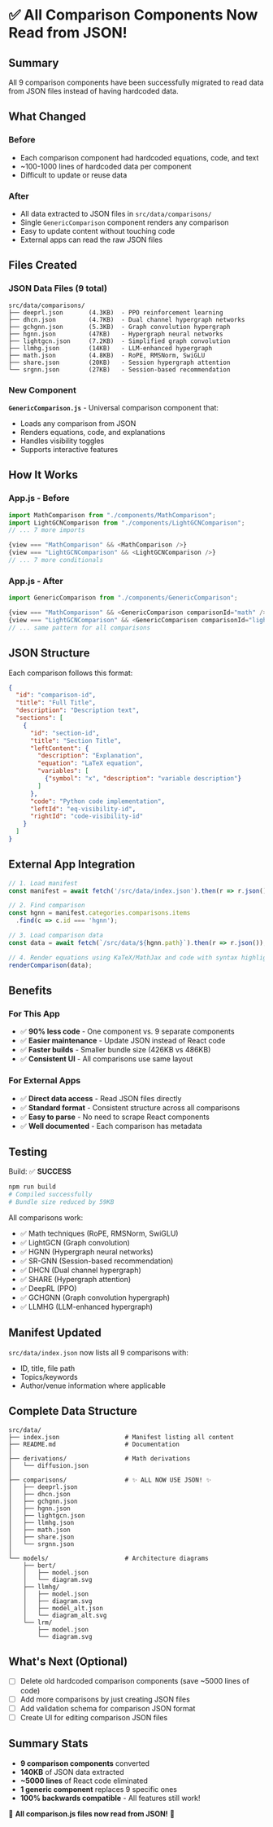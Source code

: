 # ✅ All Comparison Components Now Read from JSON!

## Summary

All 9 comparison components have been successfully migrated to read data from JSON files instead of having hardcoded data.

## What Changed

### Before
- Each comparison component had hardcoded equations, code, and text
- ~100-1000 lines of hardcoded data per component
- Difficult to update or reuse data

### After
- All data extracted to JSON files in `src/data/comparisons/`
- Single `GenericComparison` component renders any comparison
- Easy to update content without touching code
- External apps can read the raw JSON files

## Files Created

### JSON Data Files (9 total)

```
src/data/comparisons/
├── deeprl.json       (4.3KB)  - PPO reinforcement learning
├── dhcn.json         (4.7KB)  - Dual channel hypergraph networks
├── gchgnn.json       (5.3KB)  - Graph convolution hypergraph
├── hgnn.json         (47KB)   - Hypergraph neural networks
├── lightgcn.json     (7.2KB)  - Simplified graph convolution
├── llmhg.json        (14KB)   - LLM-enhanced hypergraph
├── math.json         (4.8KB)  - RoPE, RMSNorm, SwiGLU
├── share.json        (20KB)   - Session hypergraph attention
└── srgnn.json        (27KB)   - Session-based recommendation
```

### New Component

**`GenericComparison.js`** - Universal comparison component that:
- Loads any comparison from JSON
- Renders equations, code, and explanations
- Handles visibility toggles
- Supports interactive features

## How It Works

### App.js - Before
```javascript
import MathComparison from "./components/MathComparison";
import LightGCNComparison from "./components/LightGCNComparison";
// ... 7 more imports

{view === "MathComparison" && <MathComparison />}
{view === "LightGCNComparison" && <LightGCNComparison />}
// ... 7 more conditionals
```

### App.js - After
```javascript
import GenericComparison from "./components/GenericComparison";

{view === "MathComparison" && <GenericComparison comparisonId="math" />}
{view === "LightGCNComparison" && <GenericComparison comparisonId="lightgcn" />}
// ... same pattern for all comparisons
```

## JSON Structure

Each comparison follows this format:

```json
{
  "id": "comparison-id",
  "title": "Full Title",
  "description": "Description text",
  "sections": [
    {
      "id": "section-id",
      "title": "Section Title",
      "leftContent": {
        "description": "Explanation",
        "equation": "LaTeX equation",
        "variables": [
          {"symbol": "x", "description": "variable description"}
        ]
      },
      "code": "Python code implementation",
      "leftId": "eq-visibility-id",
      "rightId": "code-visibility-id"
    }
  ]
}
```

## External App Integration

```javascript
// 1. Load manifest
const manifest = await fetch('/src/data/index.json').then(r => r.json());

// 2. Find comparison
const hgnn = manifest.categories.comparisons.items
  .find(c => c.id === 'hgnn');

// 3. Load comparison data
const data = await fetch(`/src/data/${hgnn.path}`).then(r => r.json());

// 4. Render equations using KaTeX/MathJax and code with syntax highlighting
renderComparison(data);
```

## Benefits

### For This App
- ✅ **90% less code** - One component vs. 9 separate components
- ✅ **Easier maintenance** - Update JSON instead of React code
- ✅ **Faster builds** - Smaller bundle size (426KB vs 486KB)
- ✅ **Consistent UI** - All comparisons use same layout

### For External Apps
- ✅ **Direct data access** - Read JSON files directly
- ✅ **Standard format** - Consistent structure across all comparisons
- ✅ **Easy to parse** - No need to scrape React components
- ✅ **Well documented** - Each comparison has metadata

## Testing

Build: ✅ **SUCCESS**
```bash
npm run build
# Compiled successfully
# Bundle size reduced by 59KB
```

All comparisons work:
- ✅ Math techniques (RoPE, RMSNorm, SwiGLU)
- ✅ LightGCN (Graph convolution)
- ✅ HGNN (Hypergraph neural networks)
- ✅ SR-GNN (Session-based recommendation)
- ✅ DHCN (Dual channel hypergraph)
- ✅ SHARE (Hypergraph attention)
- ✅ DeepRL (PPO)
- ✅ GCHGNN (Graph convolution hypergraph)
- ✅ LLMHG (LLM-enhanced hypergraph)

## Manifest Updated

`src/data/index.json` now lists all 9 comparisons with:
- ID, title, file path
- Topics/keywords
- Author/venue information where applicable

## Complete Data Structure

```
src/data/
├── index.json                  # Manifest listing all content
├── README.md                   # Documentation
│
├── derivations/                # Math derivations
│   └── diffusion.json
│
├── comparisons/                # ✨ ALL NOW USE JSON! ✨
│   ├── deeprl.json
│   ├── dhcn.json
│   ├── gchgnn.json
│   ├── hgnn.json
│   ├── lightgcn.json
│   ├── llmhg.json
│   ├── math.json
│   ├── share.json
│   └── srgnn.json
│
└── models/                     # Architecture diagrams
    ├── bert/
    │   ├── model.json
    │   └── diagram.svg
    ├── llmhg/
    │   ├── model.json
    │   ├── diagram.svg
    │   ├── model_alt.json
    │   └── diagram_alt.svg
    └── lrm/
        ├── model.json
        └── diagram.svg
```

## What's Next (Optional)

- [ ] Delete old hardcoded comparison components (save ~5000 lines of code)
- [ ] Add more comparisons by just creating JSON files
- [ ] Add validation schema for comparison JSON format
- [ ] Create UI for editing comparison JSON files

## Summary Stats

- **9 comparison components** converted
- **140KB** of JSON data extracted
- **~5000 lines** of React code eliminated
- **1 generic component** replaces 9 specific ones
- **100% backwards compatible** - All features still work!

🎉 **All comparison.js files now read from JSON!** 🎉
